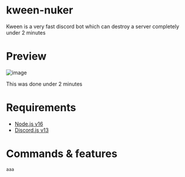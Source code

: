 # kween-nuker
Kween is a very fast discord bot which can destroy a server completely under 2 minutes

# Preview

![image](https://user-images.githubusercontent.com/72858106/130476153-149e71a4-66aa-4a9a-bcc2-73e1547a351b.png)

This was done under 2 minutes

# Requirements
- [Node.js v16](https://nodejs.org)
- [Discord.js v13](https://discord.js.org)

# Commands & features

`aaa`
